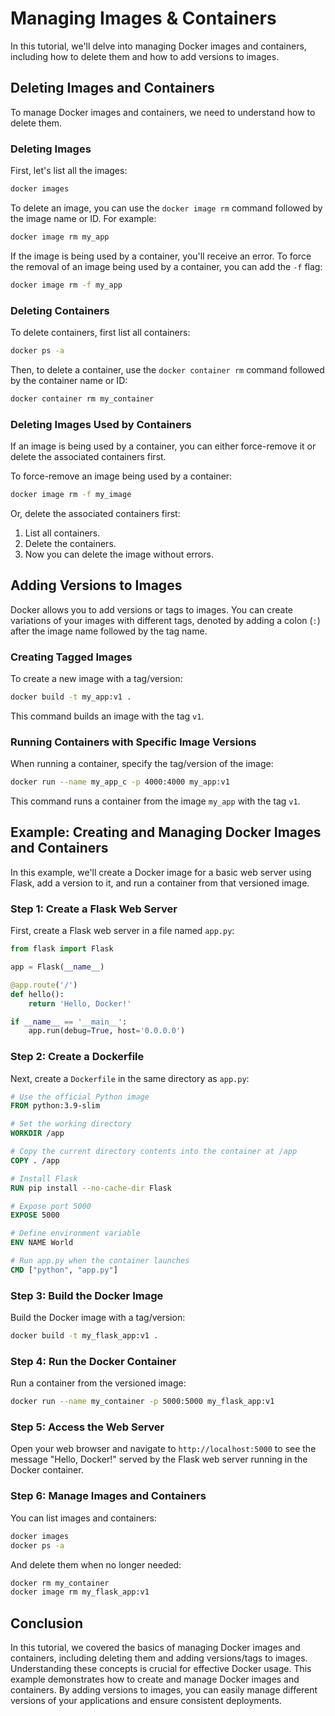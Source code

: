 # Managing Images & Containers

In this tutorial, we'll delve into managing Docker images and containers, including how to delete them and how to add versions to images.

## Deleting Images and Containers

To manage Docker images and containers, we need to understand how to delete them.

### Deleting Images

First, let's list all the images:

```bash
docker images
```

To delete an image, you can use the `docker image rm` command followed by the image name or ID. For example:

```bash
docker image rm my_app
```

If the image is being used by a container, you'll receive an error. To force the removal of an image being used by a container, you can add the `-f` flag:

```bash
docker image rm -f my_app
```

### Deleting Containers

To delete containers, first list all containers:

```bash
docker ps -a
```

Then, to delete a container, use the `docker container rm` command followed by the container name or ID:

```bash
docker container rm my_container
```

### Deleting Images Used by Containers

If an image is being used by a container, you can either force-remove it or delete the associated containers first.

To force-remove an image being used by a container:

```bash
docker image rm -f my_image
```

Or, delete the associated containers first:

1. List all containers.
2. Delete the containers.
3. Now you can delete the image without errors.

## Adding Versions to Images

Docker allows you to add versions or tags to images. You can create variations of your images with different tags, denoted by adding a colon (`:`) after the image name followed by the tag name.

### Creating Tagged Images

To create a new image with a tag/version:

```bash
docker build -t my_app:v1 .
```

This command builds an image with the tag `v1`.

### Running Containers with Specific Image Versions

When running a container, specify the tag/version of the image:

```bash
docker run --name my_app_c -p 4000:4000 my_app:v1
```

This command runs a container from the image `my_app` with the tag `v1`.

## Example: Creating and Managing Docker Images and Containers

In this example, we'll create a Docker image for a basic web server using Flask, add a version to it, and run a container from that versioned image.

### Step 1: Create a Flask Web Server

First, create a Flask web server in a file named `app.py`:

```python
from flask import Flask

app = Flask(__name__)

@app.route('/')
def hello():
    return 'Hello, Docker!'

if __name__ == '__main__':
    app.run(debug=True, host='0.0.0.0')
```

### Step 2: Create a Dockerfile

Next, create a `Dockerfile` in the same directory as `app.py`:

```Dockerfile
# Use the official Python image
FROM python:3.9-slim

# Set the working directory
WORKDIR /app

# Copy the current directory contents into the container at /app
COPY . /app

# Install Flask
RUN pip install --no-cache-dir Flask

# Expose port 5000
EXPOSE 5000

# Define environment variable
ENV NAME World

# Run app.py when the container launches
CMD ["python", "app.py"]
```

### Step 3: Build the Docker Image

Build the Docker image with a tag/version:

```bash
docker build -t my_flask_app:v1 .
```

### Step 4: Run the Docker Container

Run a container from the versioned image:

```bash
docker run --name my_container -p 5000:5000 my_flask_app:v1
```

### Step 5: Access the Web Server

Open your web browser and navigate to `http://localhost:5000` to see the message "Hello, Docker!" served by the Flask web server running in the Docker container.

### Step 6: Manage Images and Containers

You can list images and containers:

```bash
docker images
docker ps -a
```

And delete them when no longer needed:

```bash
docker rm my_container
docker image rm my_flask_app:v1
```

## Conclusion

In this tutorial, we covered the basics of managing Docker images and containers, including deleting them and adding versions/tags to images. Understanding these concepts is crucial for effective Docker usage. This example demonstrates how to create and manage Docker images and containers. By adding versions to images, you can easily manage different versions of your applications and ensure consistent deployments.
 
